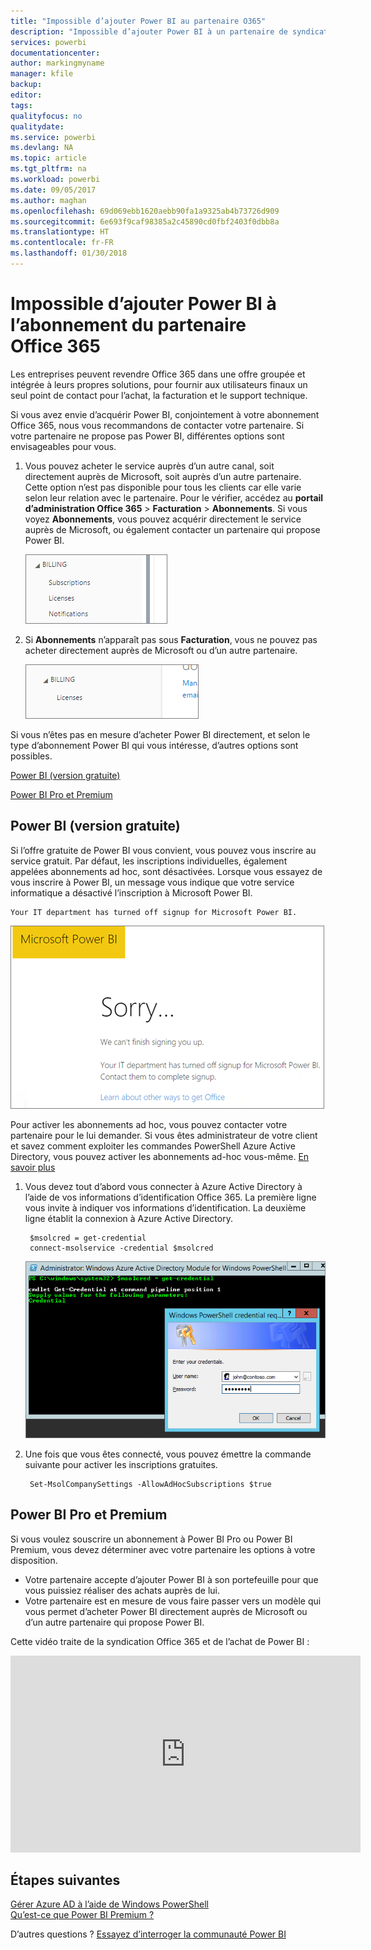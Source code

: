 ```yaml
---
title: "Impossible d’ajouter Power BI au partenaire O365"
description: "Impossible d’ajouter Power BI à un partenaire de syndication Office 365. Le modèle syndiqué est un modèle d’achat utilisé par Office 365."
services: powerbi
documentationcenter: 
author: markingmyname
manager: kfile
backup: 
editor: 
tags: 
qualityfocus: no
qualitydate: 
ms.service: powerbi
ms.devlang: NA
ms.topic: article
ms.tgt_pltfrm: na
ms.workload: powerbi
ms.date: 09/05/2017
ms.author: maghan
ms.openlocfilehash: 69d069ebb1620aebb90fa1a9325ab4b73726d909
ms.sourcegitcommit: 6e693f9caf98385a2c45890cd0fbf2403f0dbb8a
ms.translationtype: HT
ms.contentlocale: fr-FR
ms.lasthandoff: 01/30/2018
---
```

# <a name="unable-to-add-power-bi-to-office-365-partner-subscription"></a>Impossible d’ajouter Power BI à l’abonnement du partenaire Office 365
Les entreprises peuvent revendre Office 365 dans une offre groupée et intégrée à leurs propres solutions, pour fournir aux utilisateurs finaux un seul point de contact pour l’achat, la facturation et le support technique.

Si vous avez envie d’acquérir Power BI, conjointement à votre abonnement Office 365, nous vous recommandons de contacter votre partenaire. Si votre partenaire ne propose pas Power BI, différentes options sont envisageables pour vous.

1. Vous pouvez acheter le service auprès d’un autre canal, soit directement auprès de Microsoft, soit auprès d’un autre partenaire. Cette option n’est pas disponible pour tous les clients car elle varie selon leur relation avec le partenaire. Pour le vérifier, accédez au **portail d’administration Office 365** > **Facturation** > **Abonnements**. Si vous voyez **Abonnements**, vous pouvez acquérir directement le service auprès de Microsoft, ou également contacter un partenaire qui propose Power BI.
   
    ![](media/service-admin-syndication-partner/billingsub.png)
2. Si **Abonnements** n’apparaît pas sous **Facturation**, vous ne pouvez pas acheter directement auprès de Microsoft ou d’un autre partenaire. 
   
   ![](media/service-admin-syndication-partner/billing.png)

Si vous n’êtes pas en mesure d’acheter Power BI directement, et selon le type d’abonnement Power BI qui vous intéresse, d’autres options sont possibles.

[Power BI (version gratuite)](#power-bi-free)

[Power BI Pro et Premium](#power-bi-pro)

## <a name="power-bi-free"></a>Power BI (version gratuite)
Si l’offre gratuite de Power BI vous convient, vous pouvez vous inscrire au service gratuit. Par défaut, les inscriptions individuelles, également appelées abonnements ad hoc, sont désactivées. Lorsque vous essayez de vous inscrire à Power BI, un message vous indique que votre service informatique a désactivé l’inscription à Microsoft Power BI.

    Your IT department has turned off signup for Microsoft Power BI.

![](media/service-admin-syndication-partner/sorry.png)

Pour activer les abonnements ad hoc, vous pouvez contacter votre partenaire pour le lui demander. Si vous êtes administrateur de votre client et savez comment exploiter les commandes PowerShell Azure Active Directory, vous pouvez activer les abonnements ad-hoc vous-même. [En savoir plus](https://technet.microsoft.com/library/jj151815.aspx)

1. Vous devez tout d’abord vous connecter à Azure Active Directory à l’aide de vos informations d’identification Office 365. La première ligne vous invite à indiquer vos informations d’identification. La deuxième ligne établit la connexion à Azure Active Directory.
   
        $msolcred = get-credential
        connect-msolservice -credential $msolcred
   
    ![](media/service-admin-syndication-partner/aad-signin.png)
2. Une fois que vous êtes connecté, vous pouvez émettre la commande suivante pour activer les inscriptions gratuites.
   
        Set-MsolCompanySettings -AllowAdHocSubscriptions $true

## <a name="power-bi-pro-and-premium"></a>Power BI Pro et Premium
Si vous voulez souscrire un abonnement à Power BI Pro ou Power BI Premium, vous devez déterminer avec votre partenaire les options à votre disposition.

* Votre partenaire accepte d’ajouter Power BI à son portefeuille pour que vous puissiez réaliser des achats auprès de lui.
* Votre partenaire est en mesure de vous faire passer vers un modèle qui vous permet d’acheter Power BI directement auprès de Microsoft ou d’un autre partenaire qui propose Power BI.

Cette vidéo traite de la syndication Office 365 et de l’achat de Power BI :

<iframe width="560" height="315" src="https://www.youtube.com/embed/C357phT94A8" frameborder="0" allowfullscreen></iframe>

## <a name="next-steps"></a>Étapes suivantes
[Gérer Azure AD à l’aide de Windows PowerShell](https://technet.microsoft.com/library/jj151815.aspx)  
[Qu’est-ce que Power BI Premium ?](service-premium.md)

D’autres questions ? [Essayez d’interroger la communauté Power BI](http://community.powerbi.com/)

